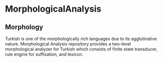 # MorphologicalAnalysis

## Morphology
Turkish is one of the morphologically rich languages due to its agglutinative nature. Morphological Analysis repository provides a two-level morphological analyzer for Turkish which consists of finite state transducer, rule engine for suffixation, and lexicon.
